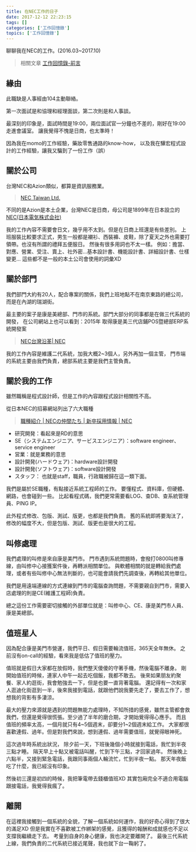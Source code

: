 ```yaml
---
title: 在NEC工作的日子
date: 2017-12-12 22:23:15
tags: []
categories: ['工作回憶錄']
topics: ['工作回憶錄']
---
```



聊聊我在NEC的工作。(2016.03~2017.10)

<!--more-->

>相關文章
>[工作回憶錄-前言](/work-history/)

## 緣由
此職缺是人事經由104主動聯絡。

第一次面試是和協理和經理面談，第二次則是和人事談。

最深刻的印象是，面試時間是19:00，兩位面試官一分鐘也不差的，剛好在19:00走進會議室。
讓我覺得不愧是日商，也太準時！

因為我在momo的工作經驗，藥妝零售通路的know-how，
以及我在驊宏程式設計的工作經驗，讓我又騙到了一份工作（誤）

## 關於公司
台灣NEC和Azion類似，都算是資訊服務業。
>[NEC Taiwan Ltd.](http://tw.nec.com/)

不同的是Azion是本土企業，台灣NEC是日商，母公司是1899年在日本設立的[NEC(日本電気株式会社)](http://jpn.nec.com/)

我的工作內容不需要會日文，幾乎用不太到。但是在日商上班還是有些差別。
上班服裝比較要求正式，男生一般都是襯衫、西裝褲、皮鞋，除了夏天之外也需要打領帶。也沒有所謂的禮拜五便服日。
然後有很多用詞也不太一樣。
例如：擔當、對應、營業、受注、賣上、社外密...基本設計書、機能設計書、詳細設計書、仕樣變更...
這些都不是一般的本土公司會使用的詞彙XD

## 關於部門
我們部門大約有20人，配合專案的關係，我們上班地點不在南京東路的總公司，而是在內湖的瑞湖街。

最主要的案子是康是美總部、門市的系統。部門大部分的同事都是在做三代系統的開發，
在公司網站上也可以看到：2015年 取得康是美三代店鋪POS暨總部ERP系統開發案
>[NEC台灣沿革| NEC](http://tw.nec.com/zh_TW/profile/history.html)

我的工作內容是維護二代系統，加我大概2~3個人，另外再加一個主管，
門市端的系統主要由我們負責，總部系統主要是我們主管負責。

## 關於我的工作
雖然職稱是程式設計師，但是工作的內容跟程式設計相關性不高。

從日本NEC的招募網站列出了六大職種
>[職種紹介 | NECの仲間たち | 新卒採用情報 | NEC](https://nec-recruiting.com/work/job_introduction.html)
* 研究開発：看起來是RD的意思
* SE（システムエンジニア、サービスエンジニア）：software engineer、service engineer
* 営業：就是業務的意思
* 設計開発(ハードウェア)：hardware設計開發
* 設計開発(ソフトウェア)：software設計開發
* スタッフ： 也就是staff，職員，行政職被歸在這一類下面。

我們是屬於SE職種，有點接近系統工程師的工作。
要懂程式、資料庫，但硬體、網路，也會碰到一些。
比起看程式碼，我們更常需要看LOG、查DB、查系統管理員、PING IP。

此外程式修改、包版、測試、版更，也都是我們負責。
舊的系統即將要淘汰了，修改的幅度不大，但是包版、測試、版更也是很大的工程。

## 叫修處理
我們處理的叫修是來自康是美門市。
門市遇到系統問題時，會撥打0800叫修專線，由叫修中心接獲案件後，再轉派相關單位。
與軟體相關的就是轉給我們處理，或者有些叫修中心無法判斷的，也可能會請我們先調查後，再轉給其他單位。

我們是用遠端連線的方式連線到門市的電腦查詢問題，不需要親自到門市，需要入店處理的則是CE(維護工程師)負責。

總之這份工作需要密切接觸的外部單位就是：叫修中心、CE、康是美門市人員、康是美總部。

## 值班星人
因為配合康是美門市營運，我們平日、假日需要輪流值班，365天全年無休。
之前沒有on-call的經驗，看來我是低估了值班的壓力。

值班就是假日大家都在放假時，我們整天傻傻的守著手機，然後電腦不離身。
剛開始值班的時候，連家人中午一起去吃個飯，我都不敢去。
後來如果朋友約聚餐、家人約逛街，我會勉強去一下，但是也要一直背著電腦。
還記得有一次和家人逛迪化街逛到一半，後來我接到電話，就跟他們說我要先走了，要去工作了，想想我的背影有多淒涼。

最大的壓力來源就是遇到的問題無能力處理時，不知所措的感覺，雖然主管都會救我們，但還是覺得很慌張。至少過了半年的磨合期，才開始覺得得心應手。
而且值班的頻率太高，一個月就只有4~5個週末，卻要分1~2個週末給工作。
大家都很喜歡連假、過年。但是對我們來說，想到連假、過年需要值班，就覺得眼神死。

這次過年時系統出狀況，
除夕前一天，下班後幾個小時就接到電話，我忙到半夜三點才睡。
隔天早上十點又被電話叫醒，忙到下午三點，才回家過年。
然後晚上六點半，又接到緊急電話，我跟同事兩個人輪流忙，忙到半夜一點。
那天年夜飯吃了什麼，我已經沒有印象。

然後初三還是初四的時候，我把筆電帶去錢櫃值班XD
其實包廂完全不適合用電腦跟接電話，我覺得我瘋了。

## 離開
在這裡我接觸到一個系統的全貌，了解一個系統如何運作，我的好奇心得到了很大的滿足XD
但是我實在不喜歡被工作綁架的感覺，且獲得的報酬和成就感也不足以支撐我繼續走下去。
考量到自身的身心健康，我也決定要離開了。
最後三代系統上線，我們負責的二代系統已接近尾聲，我也就下台一鞠躬了。

